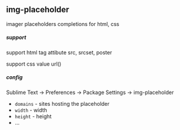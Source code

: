 img-placeholder
-------------
imager placeholders completions for html, css

##### support
support html tag attibute
src, srcset, poster

support css value
  url()

##### config

Sublime Text -> Preferences -> Package Settings -> img-placeholder

* `domains` - sites hosting the placeholder
* `width` - width
* `height` - height
* ...
